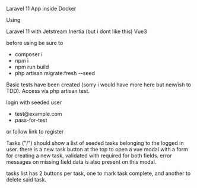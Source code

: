 Laravel 11 App inside Docker 

Using

Laravel 11 with Jetstream
Inertia (but i dont like this)
Vue3

before using be sure to
<ul>
<li>composer i</li>
<li>npm i</li>
<li>npm run build</li>
<li>php artisan migrate:fresh --seed</li>
</ul>

Basic tests have been created (sorry i would have more here but new/ish to TDD).
Access via php artisan test.

login with seeded user
<ul>
<li>test@example.com</li>
<li>pass-for-test</li>
</ul>

or follow link to register

Tasks ("/") should show a list of seeded tasks belonging to the logged in user.
there is a new task button at the top to open a vue modal with a form for creating a new task, validated with required for both fields.
error messages on missing field data is also present on this modal.

tasks list has 2 buttons per task, one to mark task complete, and another to delete said task.
